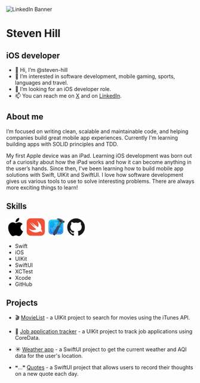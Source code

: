 ![LinkedIn Banner](https://github.com/steven-hill/steven-hill/assets/98730693/b23c070a-1d24-4aa4-bbb6-59088cac9aa9)

# Steven Hill
## iOS developer

- 👋 Hi, I’m @steven-hill
- 👀 I’m interested in software development, mobile gaming, sports, languages and travel.
- 🌱 I’m looking for an iOS developer role.
- 📫 You can reach me on [X](https://twitter.com/H_Steven1) and on [LinkedIn](https://www.linkedin.com/in/steven-hill-570913230).


## About me

I’m focused on writing clean, scalable and maintainable code, and helping companies build great mobile app experiences. Currently I'm learning building apps with SOLID principles and TDD. 

My first Apple device was an iPad. Learning iOS development was born out of a curiosity about how the iPad works and how it can become anything in the user’s hands. Since then, I've been learning how to build mobile app solutions with Swift, UIKit and SwiftUI. I love how software development gives us various tools to use to solve interesting problems. There are always more exciting things to learn!


## Skills

<img src="https://github.com/devicons/devicon/blob/master/icons/apple/apple-original.svg" alt="Apple logo" width="50" height="50"> <img src="https://github.com/devicons/devicon/blob/master/icons/swift/swift-original.svg" alt="Swift logo" width="50" height="50"> <img src="https://github.com/devicons/devicon/blob/master/icons/xcode/xcode-original.svg" alt="Xcode logo" width="50" height="50"> <img src="https://github.com/devicons/devicon/blob/master/icons/github/github-original.svg" alt="GitHub logo" width="50" height="50"> 

- Swift
- iOS
- UIKit
- SwiftUI
- XCTest
- Xcode
- GitHub


## Projects

- 🎬 [MovieList](https://github.com/steven-hill/MovieList) - a UIKit project to search for movies using the iTunes API.

- 📝 [Job application tracker](https://github.com/steven-hill/Job-application-tracker) - a UIKit project to track job applications using CoreData.
  
- ☀️ [Weather app](https://github.com/steven-hill/Weather-app) - a SwiftUI project to get the current weather and AQI data for the user's location.

- ❝...❞ [Quotes](https://github.com/steven-hill/Quotes) - a SwiftUI project that allows users to record their thoughts on a new quote each day.
